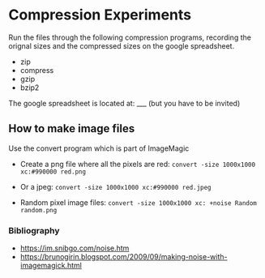 # Compression Experiments

Run the files through the following compression programs, recording the orignal sizes and the compressed sizes on the google spreadsheet.
- zip
- compress
- gzip
- bzip2

The google spreadsheet is located at: ___ (but you have to be invited)


## How to make image files
Use the convert program which is part of ImageMagic
- Create a png file where all the pixels are red:
`convert -size 1000x1000 xc:#990000 red.png`
- Or a jpeg:
`convert -size 1000x1000 xc:#990000 red.jpeg`

- Random pixel image files: `convert -size 1000x1000 xc: +noise Random random.png`


### Bibliography
- https://im.snibgo.com/noise.htm
- https://brunogirin.blogspot.com/2009/09/making-noise-with-imagemagick.html
